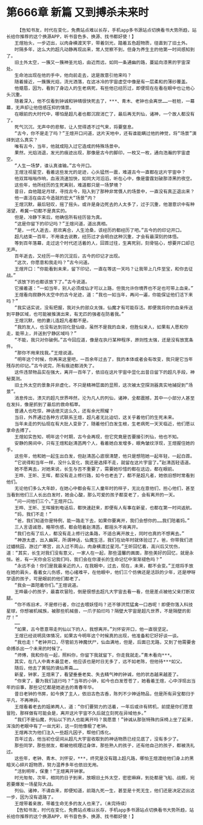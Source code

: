 # 第666章 新篇 又到搏杀未来时
        【告知书友，时代在变化，免费站点难以长存，手机app多书源站点切换看书大势所趋，站长给你推荐的这个换源APP，听书音色多、换源、找书都好使！】
       王煊抬头，一步迈出，以肉身横渡天宇，带着剑光，踏着五色超物质，径直到了旧土外。
       时隔多年，这么大的超凡动静再现出来，常人觉察不到，但身为养生主的他第一时间感知到了。
       旧土外太空，一簇又一簇神圣光焰，由近而远，如同一条通幽的路，蔓延向漆黑的宇宙深处。
       生命池出现在他的手中，他向前走去，这是故意引他来吗？
       随着接近，一簇簇光焰，流光洒落，在这冰冷的宇宙虚空中像是有一层柔和的薄纱覆盖。
       他蹙眉，因为，看到了身边人的生老病死，有些他已经历过，即便现在在看在眼中也让他心头沉重。
       随着深入，他不仅看到钟诚和钟晴很快死去了，***、青木、老钟也会离世……一桩桩，一幕幕，无声却让他倍感压抑的情景。
       在眼前的大时代中，哪怕是超凡者也都沉寂消亡了，最后再无列仙，诸神，一个故人都没有了。
       死气沉沉，无声中的悲郁，让人觉得透不过气来，将要窒息。
       “古今，你不是走了吗？”王煊开口问道，这片天地中，还有谁能瞒过他的神觉，将“场景”演绎到这么真实？
       唯有古今，当年，他就成陷入过它造成的特殊场景中。
       果然，光焰消退，发光的痕迹出现，那像是古今的脚印，一枚又一枚，通向浩瀚的宇宙虚空。
       “人生一场梦，谁认真谁输。”古今开口。
       王煊注视星空，看着这些发光的足迹，心头猛然一震，难道古今一直都在这片宇宙中？
       他双耳嗡嗡作响，血液流速加快，如同大河滔滔，听在心中，像是雷霆划破那漆黑的夜空。
       这些年，他所经历的生死离别，难道都只是一场梦境？
       昔日，自他踏足月球，寻找古今，陷入到了那种非常慑人的场景中，一直没有真正退出来？
       他一直活在由古今造就的宏大“场景”内？
       王煊沉默，最后轻叹，摇了摇头。或许是身边死去的人太多了，过于沉重，他潜意识中有种渴望，希冀一切都不是真实的。
       但是，冷静下来后，他确信所有经历皆为真。
       “这是你留下的印记吗？”王煊问道，道出真相。
       “是，一代人逝去，悲欢离合，人生沧桑，该经历的都经历了吧。”古今的的印记开口。
       超凡结束一百年，不用谁去说教，经历过才会明白这种沉重，才会有最深刻的体悟。
       等到百年落幕，走过这个时代还活着的人，回首过往，生离死别，刻骨铭心，想要开口却已无声。
       百年逝去，又经历一年的沉淀后，古今的印记才出现。
       “这次，你愿意和我走吗？”古今问道。
       王煊开口：“你能看到未来，留下印记，一直在等这一天吗？让我带上几件至宝，和你去征战。”
       “该放下的也都该放下了。”古今说道。
       它接着道：“一如当年，别人必须成仙才可以上路，但我允许你境界也不足也可带上血亲。”
       王煊看向寂静外太空中的古今足迹，道：“我也一如当年，再问一遍，你能保证他们活下来吗？”
       “我实话实说，没有把握，我对头的部众太强，仙魔才有可能存活。即便我将你的血亲传送到平静区域，也可能被推演出来，有无匹的强者在防着我。”
       王煊沉默，他的妻儿连超凡者都不是。
       “我的友人，也没有达到羽化登仙级，虽然不是我的血亲，但胜似亲人，如果有人愿和你走，能带上，并送到宁静区域吗？”
       “不能，我只对你破例。”古今回应道，像是在执行某种程序，原则性太强，还是没有放宽条件。
       “那你不用来找我。”王煊说道。
       “明年这个时候，你再来这里吧，一百余年过去了，我的本体或者会有改变，我只是它当年残存的印记。”古今说完，所有痕迹都消失了。
       这件违禁物品实在强大，离开一百年了，依旧在这片宇宙中显化出昔日留下的超凡手段，神秘莫测。
       旧土外太空的景象并非虚化，不只是精神层面的显照，这次被太空探测器真实地捕捉到“场景”。
       消息传出，溃灭的超凡世界哗然，沦为凡人的列仙，诸神，全都震撼，其中一小部分人甚至在发抖，像是抓到了最后的救命稻草。
       普通人也吃惊，神话熄灭这么久，还有余光照耀？
       当日，外界通过各种方式联系王煊，超凡者无比迫切，这关乎着他们的生死未来。
       当年未走的列仙现在有大批人变卦了，随着他们白发生根，生老病死一天天临近，他们愿以拿命去搏了。
       王煊如实告知，明年这个时期，古今会再现，但它究竟是否要接引列仙，他也不知。
       安静的房间中，只有王煊和赵清菡两个人，看着她白发增多，眼角皱纹浮现，王煊握住她的手。
       这些年，他和她一起生出白发，但赵清菡心底很清楚，他只是想陪她一起年轻，一起白首。
       “它说得和当年一样，没什么变化，我还是选择不走，就留在这片宇宙了。”赵清菡轻语道。
       她不愿离去，对她来说，长生与否不重要了，需要她珍惜的都在这边，都在眼前。
       王晔、王昕、王晖，都没有走上修行路，如今也老去了，都不是超凡者，她依旧想时常看到他们。
       无论他们多么大年龄，在她心中都会有三人童年时的样子，无比在意他们，担心他们，甚至当看到他们三人长出白发时，她会心酸，那么可爱的孩子都变老了，会有离开的一天。
       “问一问他们三个。”王煊开口。
       王晔、王昕、王晖接到电话后，都快速赶来，即便有人有事在新星，也都在第一时间返航。
       “妈，我们不走！”
       “爸，我们知道你是特例，能一路走下去，如果你要离开，我们会想你的……我们陪着妈。”
       三人言语诚恳，略带伤感，都会陪着赵清菡，都摇头不肯离开。
       “我们也有了后人，都没有走上修行这条路，不适合离开故土，同时也真的不想离去。”
       “神游太虚，出入幽冥，所谓神话，仙魔生活，我们在幼年时就体验过了。爸，你带我们进过蟠桃园，游过广寒宫，出入过不周山，肉身横渡过星河。”王昕回忆着，高兴后又忧伤，道：“其实，长生对我们没有意义，一家人在一起，那些温馨的画面，那些美好的回忆，就是永恒。爸，有一天你会忘记我们吗，我们会在你漫长的生命记忆中渐渐褪色吗？”
       “永远不会！你们是我最亲近的人，在我眼中，过去，现在，未来，都不会变。”王煊将手放在她的肩头，看着女儿伤感，他心绪难平，在他眼中，他们三个仿佛还是活跃的少年，还是咿呀学语的孩子，可是眼前的他们都老了。
       “我会一直陪着你们。”王煊说道。
       王晔最小的孩子，最喜欢冒险，倒是很想去超凡大宇宙去看一看，但是差点被他父亲打断双腿。
       “你不练旧术，不是修行者，你过去喂妖怪吗？还不够洪荒猛禽一口吞呢！即便你落入科技星球，你想被机械族，被那些机械兽，一爪子拍烂吗？隔壁大宇宙是超凡世界，不是隔壁的影厅！”
       ……
       “如果，古今愿意带走列仙以下的人，我想离开。”刘怀安开口，他一直很坚定。
       王煊已经说明具体情况，如果古今明年这个时候真的出现，他准备和它好好谈一谈。
       “我也走！”老钟开口，尽管前方神魔伏尸，仙血满地，但是，后面已无路，又到了他需要舍命搏杀出一个未来的时候了。
       “师傅，我和你在一起，照料你，你留下我就留下，你走我就走。”青木看向***。
       其实，在几人中青木最显老，他应该也是时日无多了，远不如老陈，但他待***如父。
       随后，他去了黄铭的谪仙茶斋……
       新星，钟家，王煊来了，看望垂垂老矣、失去精气神的钟诚，他的状态越来越差了。
       “你来了，要为我们送行吗？”当年的小钟，如今也白发苍苍了，她看着王煊，心中浮现出当年的旧事，那些记忆都是她逝去的青春年华。
       昔日老钟的书房，如今换了主人，依旧古色古香，陈列不少神话物品，但是所有异宝都归于平凡，不再神异。
       王煊看着老去的姐弟两人，道：“你们要努力的活着，一年后或许有转机，前提是你们愿意冒险，那样做有可能会是，离开这片宇宙不久后就立刻死在异域他乡。”
       “我们不是仙魔，列仙以下的人也能离开吗？我愿意！”钟诚从那张特殊的床椅上坐了起来，浑浊的老眼中有了一丝光彩，这一刻他像极了老钟。
       王煊再次为他们注入一些超凡因子，帮他们炼化。
       百年过去，他当初仓促间从超凡大宇宙收取到的神话物质已经见底了，没有多少了。
       那些同学，那些朋友，都被他梳理过身体，那些熟人的孩子，还有他自己的孩子，都被洗礼过。
       这些年，老钟、青木、刘怀安，***，终究是没有踏上超凡路，哪怕王煊渡给他们身上的黑暗天心碎片超物质，努力温养多年也依旧无用。
       “活到明年，保重！”王煊离开钟家。
       时光匆匆，次年，相同的日子到来，放眼旧土外太空，密密麻麻，到处都是飞船、战舰，宛若要爆发一场星际大战。
       列仙、诸神，不请自来，即便知道，前路九死一生，甚至是十死无生，他们还是决定迈出这一步，因为没有退路了。
       王煊带着亲故，带着生命无多的友人也来了。（未完待续）
       【告知书友，时代在变化，免费站点难以长存，手机app多书源站点切换看书大势所趋，站长给你推荐的这个换源APP，听书音色多、换源、找书都好使！】